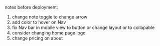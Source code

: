 notes before deployment:

1. change note toggle to change arrow
2. add color to hover on Nav
3. fix Nav bar in mobile view to button or change layout or to collapable
4. consider changing home page logo
5. change pricing on about
